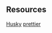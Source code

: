 

## Resources
[Husky](https://github.com/rhysd/cargo-husky)
[prettier](https://github.com/jinxdash/prettier-plugin-rust)
